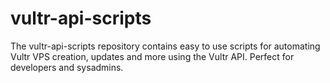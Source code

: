 # vultr-api-scripts
The vultr-api-scripts repository contains easy to use scripts for automating Vultr VPS creation, updates and more using the Vultr API. Perfect for developers and sysadmins.
